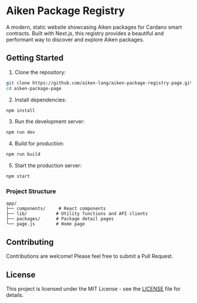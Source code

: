 # Aiken Package Registry

A modern, static website showcasing Aiken packages for Cardano smart contracts. Built with Next.js, this registry provides a beautiful and performant way to discover and explore Aiken packages.

## Getting Started

1. Clone the repository:

```bash
git clone https://github.com/aiken-lang/aiken-package-registry-page.git
cd aiken-package-page
```

2. Install dependencies:

```bash
npm install
```

3. Run the development server:

```bash
npm run dev
```

4. Build for production:

```bash
npm run build
```

5. Start the production server:

```bash
npm start
```

### Project Structure

```
app/
├── components/     # React components
├── lib/           # Utility functions and API clients
├── packages/      # Package detail pages
└── page.js        # Home page
```

## Contributing

Contributions are welcome! Please feel free to submit a Pull Request.

## License

This project is licensed under the MIT License - see the [LICENSE](LICENSE) file for details.

